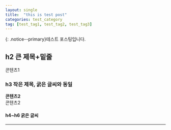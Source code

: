 ```yaml
---
layout: single
title:  "this is test post"
categories: test_category
tag: [test_tag1, test_tag2, test_tag3]
---
```

{: .notice--primary}테스트 포스팅입니다.

## h2 큰 제목+밑줄
콘텐츠1

### h3 작은 제목, 굵은 글씨와 동일
**콘텐츠2**<br>
콘텐츠2

#### h4~h6 굵은 글씨
<hr/>
